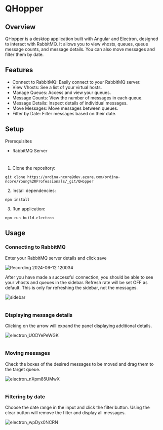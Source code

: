 # QHopper

## Overview
QHopper is a desktop application built with Angular and Electron, designed to interact with RabbitMQ. It allows you to view vhosts, queues, queue message counts, and message details. You can also move messages and filter them by date.

## Features
- Connect to RabbitMQ: Easily connect to your RabbitMQ server.
- View Vhosts: See a list of your virtual hosts.
- Manage Queues: Access and view your queues.
- Message Counts: View the number of messages in each queue.
- Message Details: Inspect details of individual messages.
- Move Messages: Move messages between queues.
- Filter by Date: Filter messages based on their date.

## Setup
Prerequisites
- RabbitMQ Server
#
1. Clone the repository:
```
git clone https://ordina-ncore@dev.azure.com/ordina-ncore/Young%20Professionals/_git/QHopper
```

2. Install dependencies:
```
npm install
```
3. Run application:
```
npm run build-electron
```
## Usage
### Connecting to RabbitMQ
Enter your RabbitMQ server details and click save

![Recording 2024-06-12 120034](https://github.com/kubatemer/qhopper-test/assets/71670720/6ab0386c-9819-498e-a78b-39ab750fc224)

After you have made a successful connection, you should be able to see your vhosts and queues in the sidebar. Refresh rate will be set OFF as default. This is only for refreshing the sidebar, not the messages.

![sidebar](https://github.com/kubatemer/qhopper/assets/71670720/434551e8-0661-4a66-b32f-81890cc83c58)
#

### Displaying message details
Clicking on the arrow will expand the panel displaying additional details.

![electron_UODYePeWGK](https://github.com/kubatemer/qhopper/assets/71670720/d665ca3c-5793-41e5-8a19-78ce591f6c2b)
#

### Moving messages
Check the boxes of the desired messages to be moved and drag them to the target queue.

![electron_nXpm85UMwX](https://github.com/kubatemer/qhopper/assets/71670720/63f87a2a-bcb1-4d53-91d9-14175b6f203e)
#

### Filtering by date
Choose the date range in the input and click the filter button. Using the clear button will remove the filter and display all messages.

![electron_wpDyx0NCRN](https://github.com/kubatemer/qhopper/assets/71670720/3e403562-fdb4-4ab6-beb5-520199fa9be7)
#

